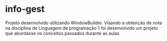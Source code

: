 # info-gest
Projeto desenvolvido utilizando WindowBuilder. Visando a obtenção de nota na disciplina de Linguagem de programação 1 foi desenvolvido um projeto que abordasse os conceitos passados durante as aulas
